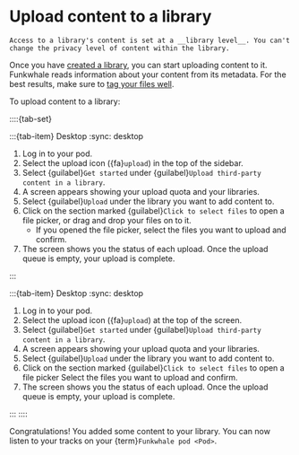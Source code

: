 # Upload content to a library

```{note}
Access to a library's content is set at a __library level__. You can't change the privacy level of content within the library.
```

Once you have [created a library](create_library.md), you can start uploading content to it. Funkwhale reads information about your content from its metadata. For the best results, make sure to [tag your files well](tag_music.md).

To upload content to a library:

::::{tab-set}

:::{tab-item} Desktop
:sync: desktop

1. Log in to your pod.
2. Select the upload icon ({fa}`upload`) in the top of the sidebar.
3. Select {guilabel}`Get started` under {guilabel}`Upload third-party content in a library`.
4. A screen appears showing your upload quota and your libraries.
5. Select {guilabel}`Upload` under the library you want to add content to.
6. Click on the section marked {guilabel}`Click to select files` to open a file picker, or drag and drop your files on to it.
   - If you opened the file picker, select the files you want to upload and confirm.
7. The screen shows you the status of each upload. Once the upload queue is empty, your upload is complete.

:::

:::{tab-item} Desktop
:sync: desktop

1. Log in to your pod.
2. Select the upload icon ({fa}`upload`) at the top of the screen.
3. Select {guilabel}`Get started` under {guilabel}`Upload third-party content in a library`.
4. A screen appears showing your upload quota and your libraries.
5. Select {guilabel}`Upload` under the library you want to add content to.
6. Click on the section marked {guilabel}`Click to select files` to open a file picker Select the files you want to upload and confirm.
7. The screen shows you the status of each upload. Once the upload queue is empty, your upload is complete.

:::
::::

Congratulations! You added some content to your library. You can now listen to your tracks on your {term}`Funkwhale pod <Pod>`.
